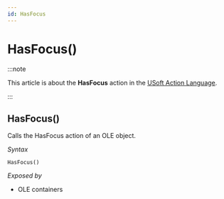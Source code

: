 ```yaml
---
id: HasFocus
---
```


# HasFocus()




:::note

This article is about the **HasFocus** action in the [USoft Action Language](/docs/Task_flow/Action_Language_reference/USoft_Action_Language.md).

:::

## **HasFocus()**

Calls the HasFocus action of an OLE object.

*Syntax*

```
HasFocus()
```

*Exposed by*

- OLE containers